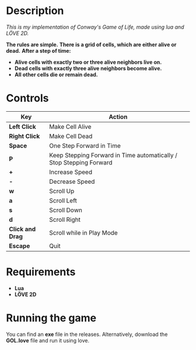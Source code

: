 # Description
*This is my implementation of Conway's Game of Life, made using lua and LÖVE 2D.*

**The rules are simple.**
**There is a grid of cells, which are either alive or dead.**
**After a step of time:**
- **Alive cells with exactly two or three alive neighbors live on.**
- **Dead cells with exactly three alive neighbors become alive.**
- **All other cells die or remain dead.**

# Controls

| Key                | Action                                                              |
|--------------------|---------------------------------------------------------------------|
| **Left Click**     | Make Cell Alive                                                     |
| **Right Click**    | Make Cell Dead                                                      |
| **Space**          | One Step Forward in Time                                            |
| **P**              | Keep Stepping Forward in Time automatically / Stop Stepping Forward |
| **+**              | Increase Speed                                                      |
| **-**              | Decrease Speed                                                      |
| **w**              | Scroll Up                                                           |
| **a**              | Scroll Left                                                         |
| **s**              | Scroll Down                                                         |
| **d**              | Scroll Right                                                        |
| **Click and Drag** | Scroll while in Play Mode                                           |
| **Escape**         | Quit                                                                |

# Requirements
- **Lua**
- **LÖVE 2D**

# Running the game
You can find an **exe** file in the releases.
Alternatively, download the **GOL.love** file and run it using love.
